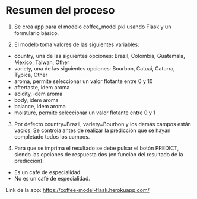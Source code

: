 # Resumen del proceso

1. Se crea app para el modelo coffee_model.pkl usando Flask y un formulario básico.

2. El modelo toma valores de las siguientes variables:

* country, una de las siguientes opciones: Brazil, Colombia, Guatemala, Mexico, Taiwan, Other
* variety, una de las siguientes opciones: Bourbon, Catuai, Caturra, Typica, Other
* aroma, permite seleccionar un valor flotante entre 0 y 10
* aftertaste, idem aroma
* acidity, idem aroma
* body, idem aroma
* balance, idem aroma
* moisture, permite seleccionar un valor flotante entre 0 y 1

3. Por defecto country=Brazil, variety=Bourbon y los demás campos están vacíos. Se controla antes de realizar la predicción que se hayan completado todos los campos.

4. Para que se imprima el resultado se debe pulsar el botón PREDICT, siendo las opciones de respuesta dos (en función del resultado de la predicción):

* Es un café de especialidad.
* No es un café de especialidad.


Link de la app: https://coffee-model-flask.herokuapp.com/
